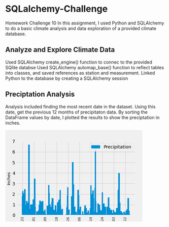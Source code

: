 # SQLalchemy-Challenge
Homework Challenge 10
In this assignment, I used Python and SQLAlchemy to do a basic climate analysis and data exploration of a provided climate database.

## Analyze and Explore Climate Data
Used SQLAlchemy create_engine() function to connec to the provided SQlite databse
Used SQLAlchemy automap_base() function to reflect tables into classes, and saved references as station and measurement.
Linked Python to the database by creating a SQLAlchemy session


## Preciptation Analysis
Analysis included finding the most recent date in the dataset. 
Using this date, get the previous 12 months of precipitaton data.
By sorting the DataFrame values by date, I plotted the results to show the preciptation in inches.

![Precipitation](https://github.com/SheTroxel/SQLalchemy-Challenge/blob/main/precip_bar.png)
